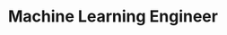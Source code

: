 ---
layout: about
inline: false
group: Alumni
group_rank: 10
team_frontpage: false

title: Machine Learning Engineer
company: Identifeye Health
description: Profile of PhD Veysi Yildiz, Machine Learning Engineer at Identifeye Health.
lastname: Yildiz
publications: 'author^=*Veysi Yildiz || renamed^=*Veysi Yildiz'

profile:
    name: Dr. Veysi Yildiz
    align: right
    role: Doctoral Researcher
    github: mveysiyildiz
    linkedin: veysi-yildiz
    scholar: https://scholar.google.com/citations?user=vUvkOMgAAAAJ&hl=en
    image: profile_pictures/yildiz_veysi.jpeg
    website: https://www.linkedin.com/in/veysi-yildiz/
---